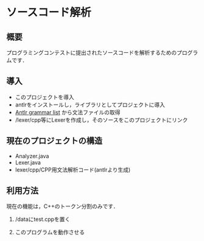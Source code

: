 # ソースコード解析
## 概要
プログラミングコンテストに提出されたソースコードを解析するためのプログラムです．

## 導入
* このプロジェクトを導入
* antlrをインストールし，ライブラリとしてプロジェクトに導入
* [Antlr grammar list](https://github.com/antlr/grammars-v4) から文法ファイルの取得
* /lexer/cpp等にLexerを作成し，そのソースをこのプロジェクトにリンク

## 現在のプロジェクトの構造
* Analyzer.java
* Lexer.java
* lexer/cpp/CPP用文法解析コード(antlrより生成)

## 利用方法
現在の機能は，C++のトークン分割のみです．  

1. /dataにtest.cppを置く  
<!--
2. test.cppから#define以外のプリプロセッサ命令を取り除く
3. gcc -E test.cpp により，#define展開
-->  
2. このプログラムを動作させる

